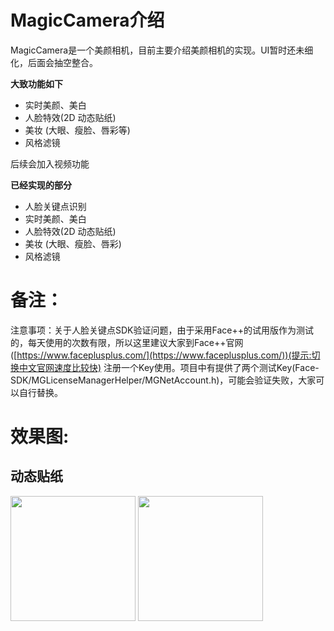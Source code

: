 # MagicCamera介绍
MagicCamera是一个美颜相机，目前主要介绍美颜相机的实现。UI暂时还未细化，后面会抽空整合。

**大致功能如下**
* 实时美颜、美白
* 人脸特效(2D 动态贴纸)
* 美妆 (大眼、瘦脸、唇彩等)
* 风格滤镜

后续会加入视频功能

**已经实现的部分**
* 人脸关键点识别
* 实时美颜、美白
* 人脸特效(2D 动态贴纸)
* 美妆 (大眼、瘦脸、唇彩)
* 风格滤镜

# 备注：
注意事项：关于人脸关键点SDK验证问题，由于采用Face++的试用版作为测试的，每天使用的次数有限，所以这里建议大家到Face++官网([https://www.faceplusplus.com/](https://www.faceplusplus.com/))(提示:切换中文官网速度比较快) 注册一个Key使用。项目中有提供了两个测试Key(Face-SDK/MGLicenseManagerHelper/MGNetAccount.h)，可能会验证失败，大家可以自行替换。

# 效果图:
## 动态贴纸
<img src="https://github.com/ymkil/MagicCamera/blob/master/image/sticker_01.png" width="200" /> <img src="https://github.com/ymkil/MagicCamera/blob/master/image/sticker_02.png" width="200" />
